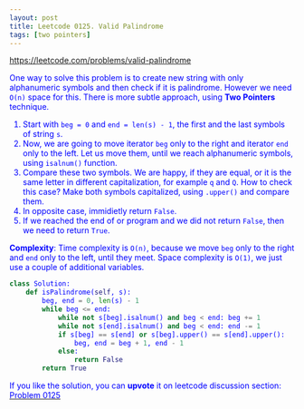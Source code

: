 ```yaml
---
layout: post
title: Leetcode 0125. Valid Palindrome
tags: [two pointers]
---
```


<a href="https://leetcode.com/problems/valid-palindrome"> <font color = blue>https://leetcode.com/problems/valid-palindrome

One way to solve this problem is to create new string with only alphanumeric symbols and then check if it is palindrome. However we need `O(n)` space for this. There is more subtle approach, using **Two Pointers** technique.

1. Start with `beg = 0` and `end = len(s) - 1`, the first and the last symbols of string `s`.
2. Now, we are going to move iterator `beg` only to the right and iterator `end` only to the left. Let us move them, until we reach alphanumeric symbols, using `isalnum()` function.
3. Compare these two symbols. We are happy, if they are equal, or it is the same letter in different capitalization, for example `q` and `Q`. How to check this case? Make both symbols capitalized, using `.upper()` and compare them.
4. In opposite case, immidietly return `False`.
5. If we reached the end of or program and we did not return `False`, then we need to return `True`.

**Complexity**: Time complexity is `O(n)`, because we move `beg` only to the right and `end` only to the left, until they meet. Space complexity is `O(1)`, we just use a couple of additional variables.

```python
class Solution:
    def isPalindrome(self, s):
        beg, end = 0, len(s) - 1
        while beg <= end:
            while not s[beg].isalnum() and beg < end: beg += 1
            while not s[end].isalnum() and beg < end: end -= 1
            if s[beg] == s[end] or s[beg].upper() == s[end].upper():
                beg, end = beg + 1, end - 1
            else:
                return False
        return True
```

If you like the solution, you can **upvote** it on leetcode discussion section:<a href="https://leetcode.com/problems/valid-palindrome/discuss/770465/python-two-pointers-on-time-o1-space-explained"> <font color = blue>Problem 0125
